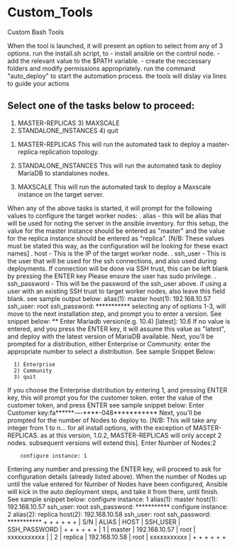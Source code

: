 # Custom_Tools
Custom Bash Tools

When the tool is launched, it will present an option to select from any of 3 options. 
run the install.sh script, to 
    - install ansible on the control node.
    - add the relevant value to the $PATH variable.
    - create the neccessary folders and modify permissions appropriately.
run the command "auto_deploy" to start the automation process. the tools will dislay via lines to guide your actions

Select one of the tasks below to proceed: 
-------------------------------------------------
1) MASTER-REPLICAS	 3) MAXSCALE
2) STANDALONE_INSTANCES	 4) quit

1. MASTER-REPLICAS
This will run the automated task to deploy a master-replica replication topology. 

2. STANDALONE_INSTANCES
This will run the automated task to deploy MariaDB to standalones nodes.

3. MAXSCALE
This will run the automated task to deploy a Maxscale instance on the target server.

When any of the above tasks is started, it will prompt for the following values to configure the target worker nodes:
 . alias - this will be alias that will be used for noting the server in the ansible inventory. for this setup, the value for the master instance should be entered as "master"
            and the value for the replica instance should be entered as "replica". [N/B: These values must be stated this way, as the configuration will be looking for these exact names]
 . host - This is the IP of the target worker node.
 . ssh_user - This is the user that will be used for the ssh connections, and also used during deployments. If connection will be done via SSH trust, this can be left blank by pressing the ENTER key
              Please ensure the user has sudo privilege.
 . ssh_password - This will be the password of the ssh_user above. if using a user with an existing SSH trust to target worker nodes, also leave this field blank.
 see sample output below: 
          alias(1): master
          host(1):  192.168.10.57
          ssh_user:  root
          ssh_password: ***********
selecting any of options 1-3, will move to the next installation step, and prompt you to enter a version. See snippet below:
      ** Enter Mariadb version(e.g. 10.4) [latest]: 10.6
If no value is entered,  and you press the ENTER key, it will assume this value as "latest", and deploy with the latest version of MariaDB available.
 Next, you'll be prompted for a distribution, either Enterprise or Community. enter the appropriate number to select a distribution. See sample Snippet Below:
     
      1) Enterprise
      2) Community
      3) quit
If you choose the Enterprise distribution by entering 1, and pressing ENTER key, this will prompt you for the customer token. enter the value of the customer token, and press ENTER
see sample snippet below: 
  Enter Customer key:fa******-****-****-****-048***********
Next, you'll be prompted for the number of Nodes to deploy to. [N/B: This will take any integer from 1 to n... for all install options, with the exception of MASTER-REPLICAS.
 as at this version, 1.0.2, MASTER-REPLICAS will only accept 2 nodes. subsequent versions will extend this].
        Enter Number of Nodes:2

        configure instance: 1
  Entering any number and pressing the ENTER key, will proceed to ask for configuration details (already listed above). When the number of Nodes up until the value entered for 
  Number of Nodes have been configured, Ansible will kick in the auto deployment steps, and take it from there, until finish.
See sample snippet below:
      configure instance: 1
      alias(1): master
      host(1):  192.168.10.57
      ssh_user:  root
      ssh_password: ***********
      configure instance: 2
      alias(2): replica
      host(2):  192.168.10.58
      ssh_user:  root
      ssh_password: ***********
      +      +          +                +           +               +
      | S/N  | ALIAS    | HOST           | SSH_USER  | SSH_PASSWORD  |
      +      +          +                +           +               +
      | 1    | master   | 192.168.10.57  | root      | xxxxxxxxxxx   |
      | 2    | replica  | 192.168.10.58  | root      | xxxxxxxxxxx   |
      +      +          +                +           +               +

 
